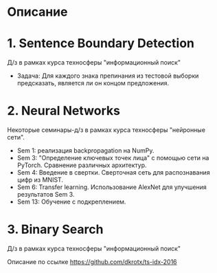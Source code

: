 # Описание

# 1. Sentence Boundary Detection
Д/з в рамках курса техносферы "информационный поиск"

- Задача: Для каждого знака препинания из тестовой выборки предсказать, является ли он концом предложения.

# 2. Neural Networks
Некоторые семинары-д/з в рамках курса техносферы "нейронные сети". 

- Sem 1: реализация backpropagation на NumPy.
- Sem 3: "Определение ключевых точек лица" с помощью сети на PyTorch. Сравнение различных архитектур.
- Sem 4: Введение в свертки. Сверточная сеть для распознавания цифр из MNIST.
- Sem 6: Transfer learning. Использование AlexNet для улучшения результатов Sem 3. 
- Sem 13: Обучение с подкреплением. 

# 3. Binary Search 
Д/з в рамках курса техносферы "информационный поиск"

Описание по ссылке https://github.com/dkrotx/ts-idx-2016 
